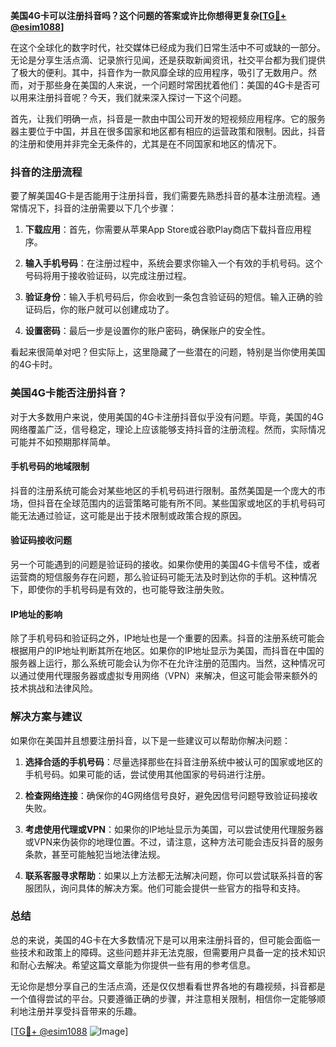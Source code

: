**美国4G卡可以注册抖音吗？这个问题的答案或许比你想得更复杂[[TG💪+ @esim1088](https://t.me/s/esim1088)]**

在这个全球化的数字时代，社交媒体已经成为我们日常生活中不可或缺的一部分。无论是分享生活点滴、记录旅行见闻，还是获取新闻资讯，社交平台都为我们提供了极大的便利。其中，抖音作为一款风靡全球的应用程序，吸引了无数用户。然而，对于那些身在美国的人来说，一个问题时常困扰着他们：美国的4G卡是否可以用来注册抖音呢？今天，我们就来深入探讨一下这个问题。

首先，让我们明确一点，抖音是一款由中国公司开发的短视频应用程序。它的服务器主要位于中国，并且在很多国家和地区都有相应的运营政策和限制。因此，抖音的注册和使用并非完全无条件的，尤其是在不同国家和地区的情况下。

### 抖音的注册流程

要了解美国4G卡是否能用于注册抖音，我们需要先熟悉抖音的基本注册流程。通常情况下，抖音的注册需要以下几个步骤：

1. **下载应用**：首先，你需要从苹果App Store或谷歌Play商店下载抖音应用程序。
   
2. **输入手机号码**：在注册过程中，系统会要求你输入一个有效的手机号码。这个号码将用于接收验证码，以完成注册过程。

3. **验证身份**：输入手机号码后，你会收到一条包含验证码的短信。输入正确的验证码后，你的账户就可以创建成功了。

4. **设置密码**：最后一步是设置你的账户密码，确保账户的安全性。

看起来很简单对吧？但实际上，这里隐藏了一些潜在的问题，特别是当你使用美国的4G卡时。

### 美国4G卡能否注册抖音？

对于大多数用户来说，使用美国的4G卡注册抖音似乎没有问题。毕竟，美国的4G网络覆盖广泛，信号稳定，理论上应该能够支持抖音的注册流程。然而，实际情况可能并不如预期那样简单。

#### 手机号码的地域限制

抖音的注册系统可能会对某些地区的手机号码进行限制。虽然美国是一个庞大的市场，但抖音在全球范围内的运营策略可能有所不同。某些国家或地区的手机号码可能无法通过验证，这可能是出于技术限制或政策合规的原因。

#### 验证码接收问题

另一个可能遇到的问题是验证码的接收。如果你使用的美国4G卡信号不佳，或者运营商的短信服务存在问题，那么验证码可能无法及时到达你的手机。这种情况下，即使你的手机号码是有效的，也可能导致注册失败。

#### IP地址的影响

除了手机号码和验证码之外，IP地址也是一个重要的因素。抖音的注册系统可能会根据用户的IP地址判断其所在地区。如果你的IP地址显示为美国，而抖音在中国的服务器上运行，那么系统可能会认为你不在允许注册的范围内。当然，这种情况可以通过使用代理服务器或虚拟专用网络（VPN）来解决，但这可能会带来额外的技术挑战和法律风险。

### 解决方案与建议

如果你在美国并且想要注册抖音，以下是一些建议可以帮助你解决问题：

1. **选择合适的手机号码**：尽量选择那些在抖音注册系统中被认可的国家或地区的手机号码。如果可能的话，尝试使用其他国家的号码进行注册。

2. **检查网络连接**：确保你的4G网络信号良好，避免因信号问题导致验证码接收失败。

3. **考虑使用代理或VPN**：如果你的IP地址显示为美国，可以尝试使用代理服务器或VPN来伪装你的地理位置。不过，请注意，这种方法可能会违反抖音的服务条款，甚至可能触犯当地法律法规。

4. **联系客服寻求帮助**：如果以上方法都无法解决问题，你可以尝试联系抖音的客服团队，询问具体的解决方案。他们可能会提供一些官方的指导和支持。

### 总结

总的来说，美国的4G卡在大多数情况下是可以用来注册抖音的，但可能会面临一些技术和政策上的障碍。这些问题并非无法克服，但需要用户具备一定的技术知识和耐心去解决。希望这篇文章能为你提供一些有用的参考信息。

无论你是想分享自己的生活点滴，还是仅仅想看看世界各地的有趣视频，抖音都是一个值得尝试的平台。只要遵循正确的步骤，并注意相关限制，相信你一定能够顺利地注册并享受抖音带来的乐趣。

[[TG💪+ @esim1088](https://t.me/s/esim1088) ![Image](https://i.postimg.cc/4NQfJmqS/Snipaste-2025-05-13-00-14-12.png)]